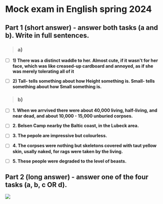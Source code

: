# Mock exam in English spring 2024



## Part 1 (short answer) - answer both tasks (a and b). Write in full sentences.


> ### **a)**


<!-- Looked like a small wardrobe with a coat thrown over it.** -->

- [ ] **1) There was a distinct waddle to her. Almost cute, if it wasn't for her face, which was like creased-up cardboard and annoyed, as if she was merely tolerating all of it**

- [ ] **2) Tall- tells something about how Height something is. Small- tells something about how Small something is.**



> ### **b)**


- [ ] **1. When we arrvived there were about 40,000 living, half-living, and near dead, and about 10,000 - 15,000 unburied corpses.**
- [ ] **2. Belsen Camp nearby the Baltic coast, in the Lubeck area.**
- [ ] **3. The pepole are impressive but colourless.**
- [ ] **4. The corpses were nothing but skeletons covered with taut yellow skin, usally naked, for rags were taken by the living.**
- [ ] **5. These people were degraded to the level of beasts.**





## Part 2 (long answer) - answer one of the four tasks (a, b, c OR d).


<img src='https://assets.editorial.aetnd.com/uploads/2009/11/tdih-september-7-gettyimages-96832124.jpg'></img>
